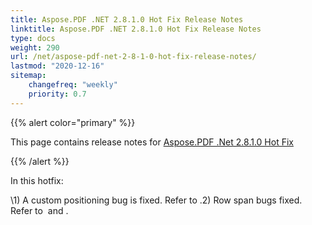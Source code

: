 ```yaml
---
title: Aspose.PDF .NET 2.8.1.0 Hot Fix Release Notes
linktitle: Aspose.PDF .NET 2.8.1.0 Hot Fix Release Notes
type: docs
weight: 290
url: /net/aspose-pdf-net-2-8-1-0-hot-fix-release-notes/
lastmod: "2020-12-16"
sitemap:
    changefreq: "weekly"
    priority: 0.7
---
```


{{% alert color="primary" %}}

This page contains release notes for [Aspose.PDF .Net 2.8.1.0 Hot Fix](http://www.aspose.com/downloads/pdf/net/new-releases/aspose.pdf-.net-2.8.1.0-hot-fix/)

{{% /alert %}}

In this hotfix:

\1) A custom positioning bug is fixed. Refer to .2) Row span bugs fixed. Refer to  and .


